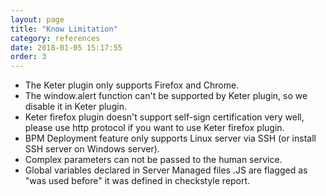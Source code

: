 ```yaml
---
layout: page
title: "Know Limitation"
category: references
date: 2018-01-05 15:17:55
order: 3
---
```


- The Keter plugin only supports Firefox and Chrome.
- The window.alert function can't be supported by Keter plugin, so we disable it in Keter plugin.
- Keter firefox plugin doesn't support self-sign certification very well, please use http protocol if you want to use Keter firefox plugin.
- BPM Deployment feature only supports Linux server via SSH (or install SSH server on Windows server).
- Complex parameters can not be passed to the human service.
- Global variables declared in Server Managed files .JS are flagged as "was used before" it was defined in checkstyle report.
